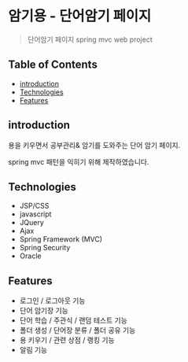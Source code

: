 # 암기용 - 단어암기 페이지

> 단어암기 페이지 spring mvc web project


## Table of Contents

* [introduction](#introduction)
* [Technologies](#Technologies)
* [Features](#Features)

## introduction

용을 키우면서 공부관리& 암기를 도와주는 단어 암기 페이지.

spring mvc 패턴을 익히기 위해 제작하였습니다.

## Technologies

* JSP/CSS
* javascript
* JQuery
* Ajax
* Spring Framework (MVC)
* Spring Security
* Oracle

## Features

* 로그인 / 로그아웃 기능
* 단어 암기장 기능
* 단어 학습 / 주관식 / 랜덤 테스트 기능
* 폴더 생성 / 단어장 분류 / 폴더 공유 기능
* 용 키우기 / 관련 상점 / 랭킹 기능
* 알림 기능

